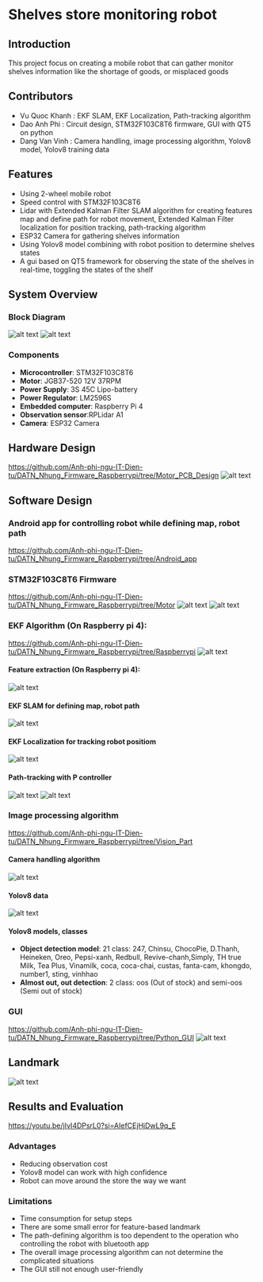 #  Shelves store monitoring robot

## Introduction
This project focus on creating a mobile robot that can gather monitor shelves information like the shortage of goods, or misplaced goods 

## Contributors
- Vu Quoc Khanh : EKF SLAM, EKF Localization, Path-tracking algorithm
- Dao Anh Phi : Circuit design, STM32F103C8T6 firmware, GUI with QT5 on python
- Dang Van Vinh : Camera handling, image processing algorithm, Yolov8 model, Yolov8 training data
  
## Features
- Using 2-wheel mobile robot
- Speed control with STM32F103C8T6
- Lidar with Extended Kalman Filter SLAM algorithm for creating features map and define path for robot movement, Extended Kalman Filter localization for position tracking, path-tracking algorithm
- ESP32 Camera for gathering shelves information
- Using Yolov8 model combining with robot position to determine shelves states 
- A gui based on QT5 framework for observing the state of the shelves in real-time, toggling the states of the shelf 

## System Overview
### Block Diagram
![alt text](image.png)
![alt text](image-1.png)

### Components
- **Microcontroller**: STM32F103C8T6
- **Motor**: JGB37-520 12V 37RPM
- **Power Supply**: 3S 45C Lipo-battery
- **Power Regulator**: LM2596S
- **Embedded computer**: Raspberry Pi 4
- **Observation sensor**:RPLidar A1
- **Camera**: ESP32 Camera

## Hardware Design
https://github.com/Anh-phi-ngu-IT-Dien-tu/DATN_Nhung_Firmware_Raspberrypi/tree/Motor_PCB_Design
![alt text](image-2.png)

## Software Design
### Android app for controlling robot while defining map, robot path
https://github.com/Anh-phi-ngu-IT-Dien-tu/DATN_Nhung_Firmware_Raspberrypi/tree/Android_app
### STM32F103C8T6 Firmware
https://github.com/Anh-phi-ngu-IT-Dien-tu/DATN_Nhung_Firmware_Raspberrypi/tree/Motor
![alt text](image-10.png)
![alt text](image-3.png)
### EKF Algorithm (On Raspberry pi 4):
https://github.com/Anh-phi-ngu-IT-Dien-tu/DATN_Nhung_Firmware_Raspberrypi/tree/Raspberrypi
![alt text](image-4.png)
#### Feature extraction (On Raspberry pi 4):
![alt text](image-5.png)
#### EKF SLAM for defining map, robot path
![alt text](image-6.png)
#### EKF Localization for tracking robot positiom
![alt text](image-7.png)
#### Path-tracking with P controller
![alt text](image-8.png)
![alt text](image-9.png)
### Image processing algorithm
https://github.com/Anh-phi-ngu-IT-Dien-tu/DATN_Nhung_Firmware_Raspberrypi/tree/Vision_Part
#### Camera handling algorithm
![alt text](image-11.png)
#### Yolov8 data 
![alt text](image-12.png)
#### Yolov8 models, classes
- **Object detection model**: 21 class: 247, Chinsu, ChocoPie, D.Thanh, Heineken, Oreo, Pepsi-xanh, Redbull, Revive-chanh,Simply, TH true Milk, Tea Plus, Vinamilk, coca, coca-chai, custas, fanta-cam, khongdo, number1, sting, vinhhao
- **Almost out, out detection**: 2 class: oos (Out of stock) and semi-oos (Semi out of stock)
### GUI
https://github.com/Anh-phi-ngu-IT-Dien-tu/DATN_Nhung_Firmware_Raspberrypi/tree/Python_GUI 
![alt text](image-13.png)

## Landmark
![alt text](image-14.png)

## Results and Evaluation
https://youtu.be/jIvI4DPsrL0?si=AIefCEjHjDwL9q_E

### Advantages
- Reducing observation cost
- Yolov8 model can work with high confidence
- Robot can move around the store the way we want

### Limitations
- Time consumption for setup steps
- There are some small error for feature-based landmark 
- The path-defining algorithm is too dependent to the operation who controlling the robot with bluetooth app
- The overall image processing algorithm can not determine the complicated situations
- The GUI still not enough user-friendly
